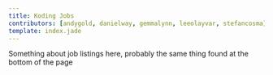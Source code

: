 ```yaml
---
title: Koding Jobs
contributors: [andygold, danielway, gemmalynn, leeolayvar, stefancosma]
template: index.jade
---
```


Something about job listings here, probably the same thing found at
the bottom of the page

